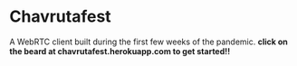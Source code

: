 # Chavrutafest
A WebRTC client built during the first few weeks of the pandemic. __click on the beard at chavrutafest.herokuapp.com to get started!!__
